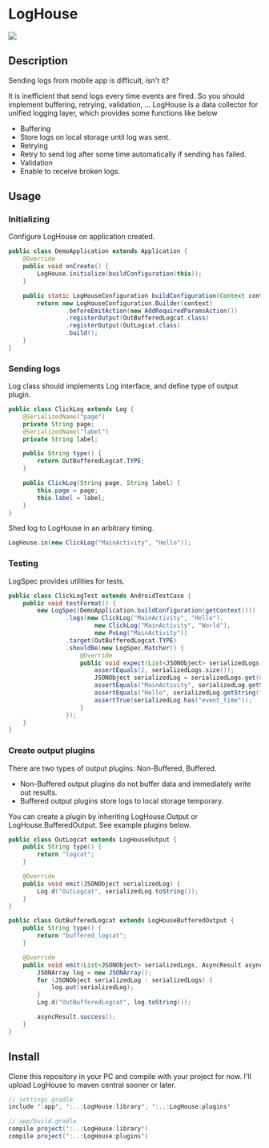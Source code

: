 LogHouse
====

![](http://upload.wikimedia.org/wikipedia/commons/thumb/4/47/Pfarr_Log_House.jpg/800px-Pfarr_Log_House.jpg)

## Description

Sending logs from mobile app is difficult, isn't it?

It is inefficient that send logs every time events are fired. So you should implement buffering, retrying, validation, ...
LogHouse is a data collector for unified logging layer, which provides some functions like below

- Buffering
 - Store logs on local storage until log was sent.
- Retrying
 - Retry to send log after some time automatically if sending has failed.
- Validation
 - Enable to receive broken logs.

## Usage

### Initializing

Configure LogHouse on application created.

```java
public class DemoApplication extends Application {
    @Override
    public void onCreate() {
        LogHouse.initialize(buildConfiguration(this));
    }

    public static LogHouseConfiguration buildConfiguration(Context context) {
        return new LogHouseConfiguration.Builder(context)
                .beforeEmitAction(new AddRequiredParamsAction())
                .registerOutput(OutBufferedLogcat.class)
                .registerOutput(OutLogcat.class)
                .build();
    }
}
```

### Sending logs

Log class should implements Log interface, and define type of output plugin.

```java
public class ClickLog extends Log {
    @SerializedName("page")
    private String page;
    @SerializedName("label")
    private String label;

    public String type() {
        return OutBufferedLogcat.TYPE;
    }

    public ClickLog(String page, String label) {
        this.page = page;
        this.label = label;
    }
}
```

Shed log to LogHouse in an arbitrary timing.

```java
LogHouse.in(new ClickLog("MainActivity", "Hello"));
```

### Testing

LogSpec provides utilities for tests.

```java
public class ClickLogTest extends AndroidTestCase {
    public void testFormat() {
        new LogSpec(DemoApplication.buildConfiguration(getContext()))
                .logs(new ClickLog("MainActivity", "Hello"),
                        new ClickLog("MainActivity", "World"),
                        new PvLog("MainActivity"))
                .target(OutBufferedLogcat.TYPE)
                .shouldBe(new LogSpec.Matcher() {
                    @Override
                    public void expect(List<JSONObject> serializedLogs) throws JSONException {
                        assertEquals(2, serializedLogs.size());
                        JSONObject serializedLog = serializedLogs.get(0);
                        assertEquals("MainActivity", serializedLog.getString("page"));
                        assertEquals("Hello", serializedLog.getString("label"));
                        assertTrue(serializedLog.has("event_time"));
                    }
                });
    }
}
```

### Create output plugins

There are two types of output plugins: Non-Buffered, Buffered.

- Non-Buffered output plugins do not buffer data and immediately write out results.
- Buffered output plugins store logs to local storage temporary.

You can create a plugin by inheriting LogHouse.Output or LogHouse.BufferedOutput. See example plugins below.

```java
public class OutLogcat extends LogHouseOutput {
    public String type() {
        return "logcat";
    }

    @Override
    public void emit(JSONObject serializedLog) {
        Log.d("OutLogcat", serializedLog.toString());
    }
}
```

```java
public class OutBufferedLogcat extends LogHouseBufferedOutput {
    public String type() {
        return "buffered_logcat";
    }

    @Override
    public void emit(List<JSONObject> serializedLogs, AsyncResult asyncResult) {
        JSONArray log = new JSONArray();
        for (JSONObject serializedLog : serializedLogs) {
            log.put(serializedLog);
        }
        Log.d("OutBufferedLogcat", log.toString());

        asyncResult.success();
    }
}
```

## Install


Clone this repository in your PC and compile with your project for now.
I'll upload LogHouse to maven central sooner or later.

```java
// settings.gradle
include ':app', ':..:LogHouse:library', ':..:LogHouse:plugins'

// app/build.gradle
compile project(':..:LogHouse:library')
compile project(':..:LogHouse:plugins')
```
